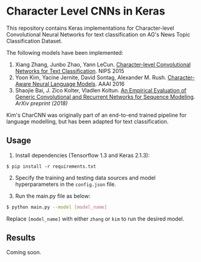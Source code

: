 # Character Level CNNs in Keras

This repository contains Keras implementations for Character-level Convolutional Neural Networks for text classification on AG's News Topic Classification Dataset.

The following models have been implemented:
 1. Xiang Zhang, Junbo Zhao, Yann LeCun. [Character-level Convolutional Networks for Text Classification](http://arxiv.org/abs/1509.01626). NIPS 2015
 2. Yoon Kim, Yacine Jernite, David Sontag, Alexander M. Rush. [Character-Aware Neural Language Models](https://arxiv.org/abs/1508.06615). AAAI 2016
 3. Shaojie Bai, J. Zico Kolter, Vladlen Koltun. [An Empirical Evaluation of Generic Convolutional and Recurrent Networks
for Sequence Modeling](https://arxiv.org/pdf/1803.01271.pdf). *ArXiv preprint (2018)*

Kim's CharCNN was originally part of an end-to-end trained pipeline for language modelling, but has been adapted for text classification.

## Usage

1. Install dependencies (Tensorflow 1.3 and Keras 2.1.3):

```
$ pip install -r requirements.txt
```

2. Specify the training and testing data sources and model hyperparameters in the `config.json` file.

3. Run the main.py file as below:

```sh
$ python main.py --model [model_name]
```

Replace `[model_name]` with either `zhang` or `kim` to run the desired model.

## Results

Coming soon.
